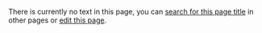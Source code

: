 There is currently no text in this page, you can [search for this page title](http://ontologydesignpatterns.org/wiki/Special:Search/Inverse "Special:Search/Inverse") in other pages or [edit this page](http://ontologydesignpatterns.org/wiki/index.php?title=Submissions:Inverse&action=edit "http://ontologydesignpatterns.org/wiki/index.php?title=Submissions:Inverse&action=edit").